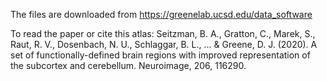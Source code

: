 The files are downloaded from https://greenelab.ucsd.edu/data_software

To read the paper or cite this atlas:
Seitzman, B. A., Gratton, C., Marek, S., Raut, R. V., Dosenbach, N. U., Schlaggar, B. L., ... & Greene, D. J. (2020). A set of functionally-defined brain regions with improved representation of the subcortex and cerebellum. Neuroimage, 206, 116290.
